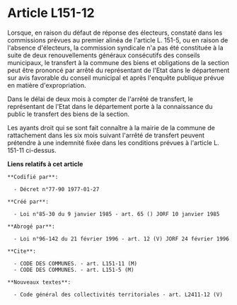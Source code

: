 # Article L151-12

Lorsque, en raison du défaut de réponse des électeurs, constaté dans les commissions prévues au premier alinéa de l'article
L. 151-5, ou en raison de l'absence d'électeurs, la commission syndicale n'a pas été constituée à la suite de deux
renouvellements généraux consécutifs des conseils municipaux, le transfert à la commune des biens et obligations de la
section peut être prononcé par arrêté du représentant de l'Etat dans le département sur avis favorable du conseil municipal
et après l'enquête publique prévue en matière d'expropriation.

Dans le délai de deux mois à compter de l'arrêté de transfert, le représentant de l'Etat dans le département porte à la
connaissance du public le transfert des biens de la section.

Les ayants droit qui se sont fait connaître à la mairie de la commune de rattachement dans les six mois suivant l'arrêté de
transfert peuvent prétendre à une indemnité fixée dans les conditions prévues à l'article L. 151-11 ci-dessus.

**Liens relatifs à cet article**

	**Codifié par**:

	  - Décret n°77-90 1977-01-27

	**Créé par**:

	  - Loi n°85-30 du 9 janvier 1985 - art. 65 () JORF 10 janvier 1985

	**Abrogé par**:

	  - Loi n°96-142 du 21 février 1996 - art. 12 (V) JORF 24 février 1996

	**Cite**:

	  - CODE DES COMMUNES. - art. L151-11 (M)
	  - CODE DES COMMUNES. - art. L151-5 (M)

	**Nouveaux textes**:

	  - Code général des collectivités territoriales - art. L2411-12 (V)

